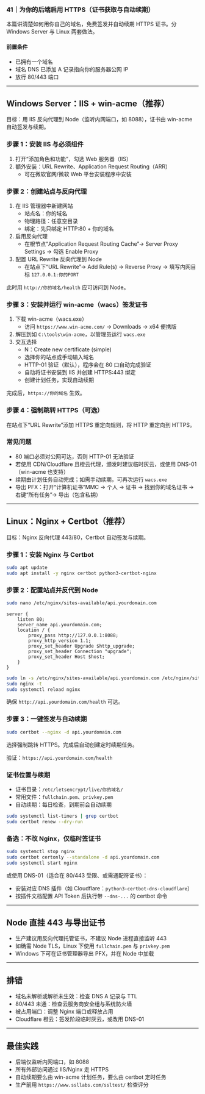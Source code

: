 ### 41｜为你的后端启用 HTTPS（证书获取与自动续期）

本篇讲清楚如何用你自己的域名，免费签发并自动续期 HTTPS 证书。分 Windows Server 与 Linux 两套做法。

#### 前置条件

- 已拥有一个域名
- 域名 DNS 已添加 A 记录指向你的服务器公网 IP
- 放行 80/443 端口

---

## Windows Server：IIS + win-acme（推荐）

目标：用 IIS 反向代理到 Node（监听内网端口，如 8088），证书由 win-acme 自动签发与续期。

### 步骤 1：安装 IIS 与必须组件

1) 打开“添加角色和功能”，勾选 Web 服务器（IIS）
2) 额外安装：URL Rewrite、Application Request Routing（ARR）
   - 可在微软官网/微软 Web 平台安装程序中安装

### 步骤 2：创建站点与反向代理

1) 在 IIS 管理器中新建网站
   - 站点名：你的域名
   - 物理路径：任意空目录
   - 绑定：先只绑定 HTTP:80 + 你的域名
2) 启用反向代理
   - 在根节点“Application Request Routing Cache”→ Server Proxy Settings → 勾选 Enable Proxy
3) 配置 URL Rewrite 反向代理到 Node
   - 在站点下“URL Rewrite”→ Add Rule(s) → Reverse Proxy → 填写内网目标 `127.0.0.1:你的PORT`

此时用 `http://你的域名/health` 应可访问到 Node。

### 步骤 3：安装并运行 win-acme（wacs）签发证书

1) 下载 win-acme（wacs.exe）
   - 访问 `https://www.win-acme.com/` → Downloads → x64 便携版
2) 解压到如 `C:\tools\win-acme`，以管理员运行 `wacs.exe`
3) 交互选择
   - N：Create new certificate (simple)
   - 选择你的站点或手动输入域名
   - HTTP-01 验证（默认），程序会在 80 口自动完成验证
   - 自动将证书安装到 IIS 并创建 HTTPS:443 绑定
   - 创建计划任务，实现自动续期

完成后，`https://你的域名` 生效。

### 步骤 4：强制跳转 HTTPS（可选）

在站点下“URL Rewrite”添加 HTTPS 重定向规则，将 HTTP 重定向到 HTTPS。

### 常见问题

- 80 端口必须对公网可达，否则 HTTP-01 无法验证
- 若使用 CDN/Cloudflare 且橙云代理，颁发时建议临时灰云，或使用 DNS-01（win-acme 也支持）
- 续期由计划任务自动完成；如需手动续期，可再次运行 `wacs.exe`
- 导出 PFX：打开“计算机证书”MMC → 个人 → 证书 → 找到你的域名证书 → 右键“所有任务”→ 导出（包含私钥）

---

## Linux：Nginx + Certbot（推荐）

目标：Nginx 反向代理 443/80，Certbot 自动签发与续期。

### 步骤 1：安装 Nginx 与 Certbot

```bash
sudo apt update
sudo apt install -y nginx certbot python3-certbot-nginx
```

### 步骤 2：配置站点并反代到 Node

```bash
sudo nano /etc/nginx/sites-available/api.yourdomain.com
```

```nginx
server {
	listen 80;
	server_name api.yourdomain.com;
	location / {
		proxy_pass http://127.0.0.1:8088;
		proxy_http_version 1.1;
		proxy_set_header Upgrade $http_upgrade;
		proxy_set_header Connection "upgrade";
		proxy_set_header Host $host;
	}
}
```

```bash
sudo ln -s /etc/nginx/sites-available/api.yourdomain.com /etc/nginx/sites-enabled/
sudo nginx -t
sudo systemctl reload nginx
```

确保 `http://api.yourdomain.com/health` 可达。

### 步骤 3：一键签发与自动续期

```bash
sudo certbot --nginx -d api.yourdomain.com
```

选择强制跳转 HTTPS。完成后自动创建定时续期任务。

验证：`https://api.yourdomain.com/health`

### 证书位置与续期

- 证书目录：`/etc/letsencrypt/live/你的域名/`
- 常用文件：`fullchain.pem`、`privkey.pem`
- 自动续期：每日检查，到期前会自动续期

```bash
sudo systemctl list-timers | grep certbot
sudo certbot renew --dry-run
```

### 备选：不改 Nginx，仅临时签证书

```bash
sudo systemctl stop nginx
sudo certbot certonly --standalone -d api.yourdomain.com
sudo systemctl start nginx
```

或使用 DNS-01（适合在 80/443 受限、或需通配符证书）：

- 安装对应 DNS 插件（如 Cloudflare：`python3-certbot-dns-cloudflare`）
- 按插件文档配置 API Token 后执行带 `--dns-...` 的 certbot 命令

---

## Node 直挂 443 与导出证书

- 生产建议用反向代理托管证书，不建议 Node 进程直接监听 443
- 如确需 Node TLS，Linux 下使用 `fullchain.pem` 与 `privkey.pem`
- Windows 下可在证书管理器导出 PFX，并在 Node 中加载

---

## 排错

- 域名未解析或解析未生效：检查 DNS A 记录与 TTL
- 80/443 未通：检查云服务商安全组与系统防火墙
- 被占用端口：调整 Nginx 端口或释放占用
- Cloudflare 橙云：签发阶段临时灰云，或改用 DNS-01

---

## 最佳实践

- 后端仅监听内网端口，如 8088
- 所有外部访问通过 IIS/Nginx 走 HTTPS
- 自动续期要么由 win-acme 计划任务，要么由 certbot 定时任务
- 生产前用 `https://www.ssllabs.com/ssltest/` 检查评分


